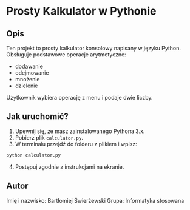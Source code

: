 # Prosty Kalkulator w Pythonie

## Opis
Ten projekt to prosty kalkulator konsolowy napisany w języku Python. Obsługuje podstawowe operacje arytmetyczne:
- dodawanie
- odejmowanie
- mnożenie
- dzielenie

Użytkownik wybiera operację z menu i podaje dwie liczby.

## Jak uruchomić?

1. Upewnij się, że masz zainstalowanego Pythona 3.x.
2. Pobierz plik `calculator.py`.
3. W terminalu przejdź do folderu z plikiem i wpisz:

```bash
python calculator.py
```

4. Postępuj zgodnie z instrukcjami na ekranie.

## Autor
Imię i nazwisko: Bartłomiej Świerżewski
Grupa: Informatyka stosowana
